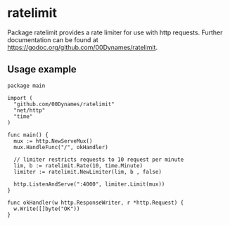 # ratelimit

Package ratelimit provides a rate limiter for use with http requests.
Further documentation can be found at https://godoc.org/github.com/00Dynames/ratelimit.

Usage example
-------------

```golang
package main

import (
  "github.com/00Dynames/ratelimit"
  "net/http"
  "time"
)

func main() {
  mux := http.NewServeMux()
  mux.HandleFunc("/", okHandler)

  // limiter restricts requests to 10 request per minute 
  lim, b := ratelimit.Rate(10, time.Minute)
  limiter := ratelimit.NewLimiter(lim, b , false)

  http.ListenAndServe(":4000", limiter.Limit(mux))
}

func okHandler(w http.ResponseWriter, r *http.Request) {
  w.Write([]byte("OK"))
}
```
